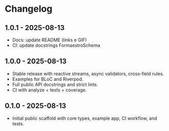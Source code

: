 # Changelog

## 1.0.1 - 2025-08-13

- Docs: update README (links e GIF)
- CI: update docstrings FormaestroSchema

## 1.0.0 - 2025-08-13

- Stable release with reactive streams, async validators, cross-field rules.
- Examples for BLoC and Riverpod.
- Full public API docstrings and strict lints.
- CI with analyze + tests + coverage.

## 0.1.0 - 2025-08-13

- Initial public scaffold with core types, example app, CI workflow, and tests.
